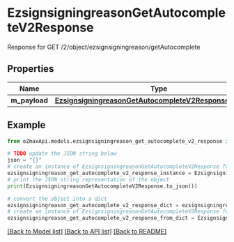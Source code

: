# EzsignsigningreasonGetAutocompleteV2Response

Response for GET /2/object/ezsignsigningreason/getAutocomplete

## Properties

Name | Type | Description | Notes
------------ | ------------- | ------------- | -------------
**m_payload** | [**EzsignsigningreasonGetAutocompleteV2ResponseMPayload**](EzsignsigningreasonGetAutocompleteV2ResponseMPayload.md) |  | 

## Example

```python
from eZmaxApi.models.ezsignsigningreason_get_autocomplete_v2_response import EzsignsigningreasonGetAutocompleteV2Response

# TODO update the JSON string below
json = "{}"
# create an instance of EzsignsigningreasonGetAutocompleteV2Response from a JSON string
ezsignsigningreason_get_autocomplete_v2_response_instance = EzsignsigningreasonGetAutocompleteV2Response.from_json(json)
# print the JSON string representation of the object
print(EzsignsigningreasonGetAutocompleteV2Response.to_json())

# convert the object into a dict
ezsignsigningreason_get_autocomplete_v2_response_dict = ezsignsigningreason_get_autocomplete_v2_response_instance.to_dict()
# create an instance of EzsignsigningreasonGetAutocompleteV2Response from a dict
ezsignsigningreason_get_autocomplete_v2_response_from_dict = EzsignsigningreasonGetAutocompleteV2Response.from_dict(ezsignsigningreason_get_autocomplete_v2_response_dict)
```
[[Back to Model list]](../README.md#documentation-for-models) [[Back to API list]](../README.md#documentation-for-api-endpoints) [[Back to README]](../README.md)


